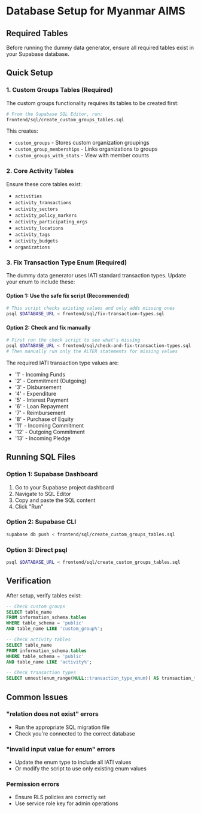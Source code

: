 # Database Setup for Myanmar AIMS

## Required Tables

Before running the dummy data generator, ensure all required tables exist in your Supabase database.

## Quick Setup

### 1. Custom Groups Tables (Required)
The custom groups functionality requires its tables to be created first:

```bash
# From the Supabase SQL Editor, run:
frontend/sql/create_custom_groups_tables.sql
```

This creates:
- `custom_groups` - Stores custom organization groupings
- `custom_group_memberships` - Links organizations to groups
- `custom_groups_with_stats` - View with member counts

### 2. Core Activity Tables
Ensure these core tables exist:
- `activities`
- `activity_transactions`
- `activity_sectors`
- `activity_policy_markers`
- `activity_participating_orgs`
- `activity_locations`
- `activity_tags`
- `activity_budgets`
- `organizations`

### 3. Fix Transaction Type Enum (Required)
The dummy data generator uses IATI standard transaction types. Update your enum to include these:

#### Option 1: Use the safe fix script (Recommended)
```bash
# This script checks existing values and only adds missing ones
psql $DATABASE_URL < frontend/sql/fix-transaction-types.sql
```

#### Option 2: Check and fix manually
```bash
# First run the check script to see what's missing
psql $DATABASE_URL < frontend/sql/check-and-fix-transaction-types.sql
# Then manually run only the ALTER statements for missing values
```

The required IATI transaction type values are:
- '1' - Incoming Funds
- '2' - Commitment (Outgoing)
- '3' - Disbursement
- '4' - Expenditure
- '5' - Interest Payment
- '6' - Loan Repayment
- '7' - Reimbursement
- '8' - Purchase of Equity
- '11' - Incoming Commitment
- '12' - Outgoing Commitment
- '13' - Incoming Pledge

## Running SQL Files

### Option 1: Supabase Dashboard
1. Go to your Supabase project dashboard
2. Navigate to SQL Editor
3. Copy and paste the SQL content
4. Click "Run"

### Option 2: Supabase CLI
```bash
supabase db push < frontend/sql/create_custom_groups_tables.sql
```

### Option 3: Direct psql
```bash
psql $DATABASE_URL < frontend/sql/create_custom_groups_tables.sql
```

## Verification

After setup, verify tables exist:

```sql
-- Check custom groups
SELECT table_name 
FROM information_schema.tables 
WHERE table_schema = 'public' 
AND table_name LIKE 'custom_group%';

-- Check activity tables
SELECT table_name 
FROM information_schema.tables 
WHERE table_schema = 'public' 
AND table_name LIKE 'activity%';

-- Check transaction types
SELECT unnest(enum_range(NULL::transaction_type_enum)) AS transaction_type;
```

## Common Issues

### "relation does not exist" errors
- Run the appropriate SQL migration file
- Check you're connected to the correct database

### "invalid input value for enum" errors
- Update the enum type to include all IATI values
- Or modify the script to use only existing enum values

### Permission errors
- Ensure RLS policies are correctly set
- Use service role key for admin operations 